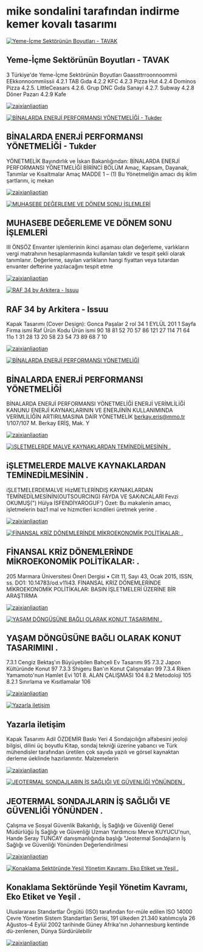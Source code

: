 # mike sondalini tarafından indirme kemer kovalı tasarımı
<a href="https://mnn.zoosnet.net/LR/Chatpre.aspx?id=MNN94995150&p=https://topgrinding.com/" target="_blank">![Yeme-İçme Sektörünün Boyutları - TAVAK](https://github.com/technlg/images/blob/main/56.jpg)</a>
## Yeme-İçme Sektörünün Boyutları - TAVAK
3 Türkiye'de Yeme-İçme Sektörünün Boyutları Gaassttrroonnoommii EEkkonnoommiissii 4.2.1 TAB Gıda 4.2.2 KFC 4.2.3 Pizza Hut 4.2.4 Dominos Pizza 4.2.5. LittleCeasars 4.2.6. Grup DNC Gıda Sanayi 4.2.7. Subway 4.2.8 Döner Pazarı 4.2.9 Kafe
<a href="https://mnn.zoosnet.net/LR/Chatpre.aspx?id=MNN94995150&p=https://topgrinding.com/" target="_blank"><img src="https://github.com/technlg/images/raw/main/chat11.jpg" alt="zaixianliaotian"/></a><a href="//whatsapp.shibangsoft.com/WhatsApp.php" ><img src="https://github.com/technlg/images/raw/main/chat11.png" alt=""></a>
<a href="https://mnn.zoosnet.net/LR/Chatpre.aspx?id=MNN94995150&p=https://topgrinding.com/" target="_blank">![BİNALARDA ENERJİ PERFORMANSI YÖNETMELİĞİ - Tukder](https://github.com/technlg/images/blob/main/17.jpg)</a>
## BİNALARDA ENERJİ PERFORMANSI YÖNETMELİĞİ - Tukder
YÖNETMELİK Bayındırlık ve İskan Bakanlığından: BİNALARDA ENERJİ PERFORMANSI YÖNETMELİĞİ BİRİNCİ BÖLÜM Amaç, Kapsam, Dayanak, Tanımlar ve Kısaltmalar Amaç MADDE 1 – (1) Bu Yönetmeliğin amacı dış iklim şartlarını, iç mekan
<a href="https://mnn.zoosnet.net/LR/Chatpre.aspx?id=MNN94995150&p=https://topgrinding.com/" target="_blank"><img src="https://github.com/technlg/images/raw/main/chat11.jpg" alt="zaixianliaotian"/></a><a href="//whatsapp.shibangsoft.com/WhatsApp.php" ><img src="https://github.com/technlg/images/raw/main/chat11.png" alt=""></a>
<a href="https://mnn.zoosnet.net/LR/Chatpre.aspx?id=MNN94995150&p=https://topgrinding.com/" target="_blank">![MUHASEBE DEĞERLEME VE DÖNEM SONU İŞLEMLERİ](https://github.com/technlg/images/blob/main/15.jpg)</a>
## MUHASEBE DEĞERLEME VE DÖNEM SONU İŞLEMLERİ
III ÖNSÖZ Envanter işlemlerinin ikinci aşaması olan değerleme, varlıkların vergi matrahının hesaplanmasında kullanılan takdir ve tespit şekli olarak tanımlanır. Değerleme, sayılan varlıkların hangi fiyattan veya tutardan envanter defterine yazılacağını tespit etme
<a href="https://mnn.zoosnet.net/LR/Chatpre.aspx?id=MNN94995150&p=https://topgrinding.com/" target="_blank"><img src="https://github.com/technlg/images/raw/main/chat11.jpg" alt="zaixianliaotian"/></a><a href="//whatsapp.shibangsoft.com/WhatsApp.php" ><img src="https://github.com/technlg/images/raw/main/chat11.png" alt=""></a>
<a href="https://mnn.zoosnet.net/LR/Chatpre.aspx?id=MNN94995150&p=https://topgrinding.com/" target="_blank">![RAF 34 by Arkitera - Issuu](https://github.com/technlg/images/blob/main/11.jpg)</a>
## RAF 34 by Arkitera - Issuu
Kapak Tasarımı (Cover Design): Gonca Paşalar 2 rol 34 1 EYLÜL 201 1 Sayfa Firma ismi Raf Ürün Kodu Ürün ismi 90 18 81 52 70 57 86 121 27 114 71 64 11o 1 31 28 13 20 58 23 54 73 89 68 7 10 
<a href="https://mnn.zoosnet.net/LR/Chatpre.aspx?id=MNN94995150&p=https://topgrinding.com/" target="_blank"><img src="https://github.com/technlg/images/raw/main/chat11.jpg" alt="zaixianliaotian"/></a><a href="//whatsapp.shibangsoft.com/WhatsApp.php" ><img src="https://github.com/technlg/images/raw/main/chat11.png" alt=""></a>
<a href="https://mnn.zoosnet.net/LR/Chatpre.aspx?id=MNN94995150&p=https://topgrinding.com/" target="_blank">![BİNALARDA ENERJİ PERFORMANSI YÖNETMELİĞİ](https://github.com/technlg/images/blob/main/19.jpg)</a>
## BİNALARDA ENERJİ PERFORMANSI YÖNETMELİĞİ
BİNALARDA ENERJİ PERFORMANSI YÖNETMELİĞİ ENERJİ VERİMLİLİĞİ KANUNU ENERJİ KAYNAKLARININ VE ENERJİNİN KULLANIMINDA VERİMLİLİĞİN ARTIRILMASINA DAİR YÖNETMELİK berkay.eris@mmo.tr 1/107/107 M. Berkay ERİŞ, Mak. Y
<a href="https://mnn.zoosnet.net/LR/Chatpre.aspx?id=MNN94995150&p=https://topgrinding.com/" target="_blank"><img src="https://github.com/technlg/images/raw/main/chat11.jpg" alt="zaixianliaotian"/></a><a href="//whatsapp.shibangsoft.com/WhatsApp.php" ><img src="https://github.com/technlg/images/raw/main/chat11.png" alt=""></a>
<a href="https://mnn.zoosnet.net/LR/Chatpre.aspx?id=MNN94995150&p=https://topgrinding.com/" target="_blank">![iŞLETMELERDE MALVE KAYNAKLARDAN TEMİNEDİLMESİNİN .](https://github.com/technlg/images/blob/main/15.jpg)</a>
## iŞLETMELERDE MALVE KAYNAKLARDAN TEMİNEDİLMESİNİN .
iŞLETMELERDEMALVE HizMETLERİNDIŞ KAYNAKLARDAN TEMİNEDİLMESİNİN(OUTSOURCING) FAYDA VE SAKıNCALARI Fevzi OKUMUŞ(") Hülya İSFENDİYAROGUF') Özet: Bu makalenin amacı, işletmelerin baz1 mal ve hizmctleri kcndileri üretmek yerine .
<a href="https://mnn.zoosnet.net/LR/Chatpre.aspx?id=MNN94995150&p=https://topgrinding.com/" target="_blank"><img src="https://github.com/technlg/images/raw/main/chat11.jpg" alt="zaixianliaotian"/></a><a href="//whatsapp.shibangsoft.com/WhatsApp.php" ><img src="https://github.com/technlg/images/raw/main/chat11.png" alt=""></a>
<a href="https://mnn.zoosnet.net/LR/Chatpre.aspx?id=MNN94995150&p=https://topgrinding.com/" target="_blank">![FİNANSAL KRİZ DÖNEMLERİNDE MİKROEKONOMİK POLİTİKALAR: .](https://github.com/technlg/images/blob/main/59.jpg)</a>
## FİNANSAL KRİZ DÖNEMLERİNDE MİKROEKONOMİK POLİTİKALAR: .
205 Marmara Üniversitesi Öneri Dergisi • Cilt 11, Sayı 43, Ocak 2015, ISSN, ss. DO1: 10.14783/od.v11i43. FİNANSAL KRİZ DÖNEMLERİNDE MİKROEKONOMİK POLİTİKALAR: BASIN İŞLETMELERİ ÜZERİNE BİR ARAŞTIRMA
<a href="https://mnn.zoosnet.net/LR/Chatpre.aspx?id=MNN94995150&p=https://topgrinding.com/" target="_blank"><img src="https://github.com/technlg/images/raw/main/chat11.jpg" alt="zaixianliaotian"/></a><a href="//whatsapp.shibangsoft.com/WhatsApp.php" ><img src="https://github.com/technlg/images/raw/main/chat11.png" alt=""></a>
<a href="https://mnn.zoosnet.net/LR/Chatpre.aspx?id=MNN94995150&p=https://topgrinding.com/" target="_blank">![YAŞAM DÖNGÜSÜNE BAĞLI OLARAK KONUT TASARIMINI .](https://github.com/technlg/images/blob/main/39.jpg)</a>
## YAŞAM DÖNGÜSÜNE BAĞLI OLARAK KONUT TASARIMINI .
7.3.1 Cengiz Bektaş'ın Büyüyebilen Bahçeli Ev Tasarımı 95 7.3.2 Japon Kültüründe Konut 97 7.3.3 Shigeru Ban'ın Konut Çalışmaları 99 7.3.4 Riken Yamamoto'nun Hamlet Evi 101 8. ALAN ÇALIŞMASI 104 8.2 Metodoloji 105 8.2.1 Sınırlama ve Kısıtlamalar 106
<a href="https://mnn.zoosnet.net/LR/Chatpre.aspx?id=MNN94995150&p=https://topgrinding.com/" target="_blank"><img src="https://github.com/technlg/images/raw/main/chat11.jpg" alt="zaixianliaotian"/></a><a href="//whatsapp.shibangsoft.com/WhatsApp.php" ><img src="https://github.com/technlg/images/raw/main/chat11.png" alt=""></a>
<a href="https://mnn.zoosnet.net/LR/Chatpre.aspx?id=MNN94995150&p=https://topgrinding.com/" target="_blank">![Yazarla iletişim](https://github.com/technlg/images/blob/main/33.jpg)</a>
## Yazarla iletişim
Kapak Tasarımı Adil ÖZDEMİR Baskı Yeri 4 Sondajcılığın alfabesini jeoloji bilgisi, dilini üç boyutlu  Kitap, sondaj tekniği üzerine yabancı ve Türk mühendisler tarafından üretilen çok sayıda yazılı ve görsel kaynaktan derleme úeklinde hazırlanmıtır. Malzemelerin 
<a href="https://mnn.zoosnet.net/LR/Chatpre.aspx?id=MNN94995150&p=https://topgrinding.com/" target="_blank"><img src="https://github.com/technlg/images/raw/main/chat11.jpg" alt="zaixianliaotian"/></a><a href="//whatsapp.shibangsoft.com/WhatsApp.php" ><img src="https://github.com/technlg/images/raw/main/chat11.png" alt=""></a>
<a href="https://mnn.zoosnet.net/LR/Chatpre.aspx?id=MNN94995150&p=https://topgrinding.com/" target="_blank">![JEOTERMAL SONDAJLARIN İŞ SAĞLIĞI VE GÜVENLİĞİ YÖNÜNDEN .](https://github.com/technlg/images/blob/main/19.jpg)</a>
## JEOTERMAL SONDAJLARIN İŞ SAĞLIĞI VE GÜVENLİĞİ YÖNÜNDEN .
Çalışma ve Sosyal Güvenlik Bakanlığı, İş Sağlığı ve Güvenliği Genel Müdürlüğü İş Sağlığı ve Güvenliği Uzman Yardımcısı Merve KUYUCU'nun, Hande Seray TUNCAY danışmanlığında başlığı "Jeotermal Sondajların İş Sağlığı ve Güvenliği Yönünden Değerlendirilmesi 
<a href="https://mnn.zoosnet.net/LR/Chatpre.aspx?id=MNN94995150&p=https://topgrinding.com/" target="_blank"><img src="https://github.com/technlg/images/raw/main/chat11.jpg" alt="zaixianliaotian"/></a><a href="//whatsapp.shibangsoft.com/WhatsApp.php" ><img src="https://github.com/technlg/images/raw/main/chat11.png" alt=""></a>
<a href="https://mnn.zoosnet.net/LR/Chatpre.aspx?id=MNN94995150&p=https://topgrinding.com/" target="_blank">![Konaklama Sektöründe Yeşil Yönetim Kavramı, Eko Etiket ve Yeşil .](https://github.com/technlg/images/blob/main/47.jpg)</a>
## Konaklama Sektöründe Yeşil Yönetim Kavramı, Eko Etiket ve Yeşil .
Uluslararası Standartlar Örgütü (ISO) tarafından for-müle edilen ISO 14000 Çevre Yönetim Sistem Standartları Serisi, 191 ülkeden 21.340 katılımcıyla 26 Ağustos–4 Eylül 2002 tarihinde Güney Afrika'nın Johannesburg kentinde dü-zenlenen, Dünya Sürdürülebilir
<a href="https://mnn.zoosnet.net/LR/Chatpre.aspx?id=MNN94995150&p=https://topgrinding.com/" target="_blank"><img src="https://github.com/technlg/images/raw/main/chat11.jpg" alt="zaixianliaotian"/></a><a href="//whatsapp.shibangsoft.com/WhatsApp.php" ><img src="https://github.com/technlg/images/raw/main/chat11.png" alt=""></a>
